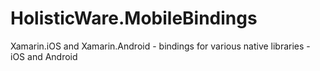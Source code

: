 HolisticWare.MobileBindings
===========================

Xamarin.iOS and Xamarin.Android - bindings for various native libraries - iOS and Android